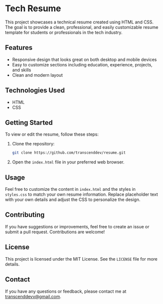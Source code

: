 # Tech Resume

This project showcases a technical resume created using HTML and CSS. The goal is to provide a clean, professional, and easily customizable resume template for students or professionals in the tech industry.

## Features

- Responsive design that looks great on both desktop and mobile devices
- Easy to customize sections including education, experience, projects, and skills
- Clean and modern layout

## Technologies Used

- HTML
- CSS

## Getting Started

To view or edit the resume, follow these steps:

1. Clone the repository:
   ```bash
   git clone https://github.com/transcenddev/resume.git
   ```
2. Open the `index.html` file in your preferred web browser.

## Usage

Feel free to customize the content in `index.html` and the styles in `styles.css` to match your own resume information. Replace placeholder text with your own details and adjust the CSS to personalize the design.

## Contributing

If you have suggestions or improvements, feel free to create an issue or submit a pull request. Contributions are welcome!

## License

This project is licensed under the MIT License. See the `LICENSE` file for more details.

## Contact

If you have any questions or feedback, please contact me at [transcenddevv@gmail.com](mailto:transcenddevv@gmail.com).
